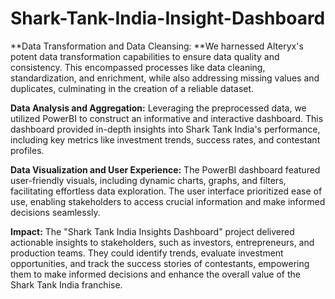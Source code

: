 # Shark-Tank-India-Insight-Dashboard

**Data Transformation and Data Cleansing: **We harnessed Alteryx's potent data transformation capabilities to ensure data quality and consistency. This encompassed processes like data cleaning, standardization, and enrichment, while also addressing missing values and duplicates, culminating in the creation of a reliable dataset.

**Data Analysis and Aggregation:** Leveraging the preprocessed data, we utilized PowerBI to construct an informative and interactive dashboard. This dashboard provided in-depth insights into Shark Tank India's performance, including key metrics like investment trends, success rates, and contestant profiles.

**Data Visualization and User Experience:** The PowerBI dashboard featured user-friendly visuals, including dynamic charts, graphs, and filters, facilitating effortless data exploration. The user interface prioritized ease of use, enabling stakeholders to access crucial information and make informed decisions seamlessly.

**Impact:** The "Shark Tank India Insights Dashboard" project delivered actionable insights to stakeholders, such as investors, entrepreneurs, and production teams. They could identify trends, evaluate investment opportunities, and track the success stories of contestants, empowering them to make informed decisions and enhance the overall value of the Shark Tank India franchise.




